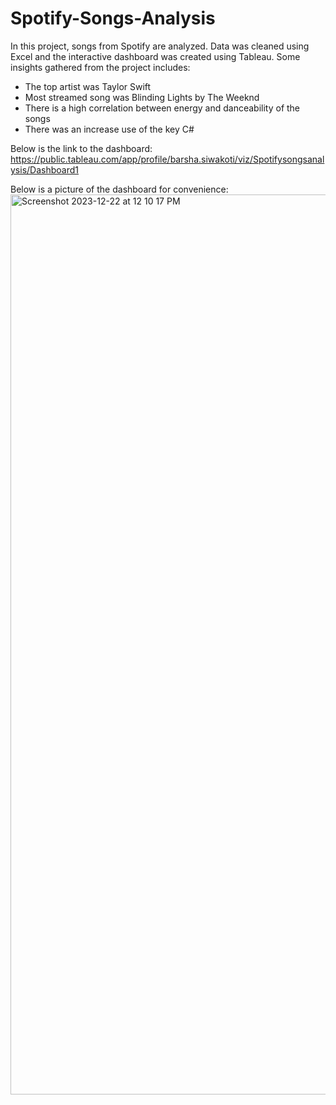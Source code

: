 # Spotify-Songs-Analysis
In this project, songs from Spotify are analyzed. Data was cleaned using Excel and the interactive dashboard was created using Tableau. Some insights gathered from the project includes:
- The top artist was Taylor Swift
- Most streamed song was Blinding Lights by The Weeknd
- There is a high correlation between energy and danceability of the songs
- There was an increase use of the key C#

Below is the link to the dashboard:
https://public.tableau.com/app/profile/barsha.siwakoti/viz/Spotifysongsanalysis/Dashboard1

Below is a picture of the dashboard for convenience:
<img width="1440" alt="Screenshot 2023-12-22 at 12 10 17 PM" src="https://github.com/barshsiwakoti/Streaming-Platform-Analysis/assets/121818116/58e798fb-9c44-44f0-b95b-148e83db72ac">
